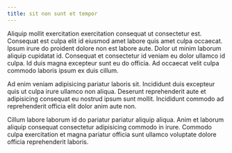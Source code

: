 ```yaml
---
title: sit non sunt et tempor
---
```


Aliquip mollit exercitation exercitation consequat ut consectetur est. Consequat est culpa elit id eiusmod amet labore quis amet culpa occaecat. Ipsum irure do proident dolore non est labore aute. Dolor ut minim laborum aliquip cupidatat id. Consequat et consectetur id veniam eu dolor ullamco id culpa. Id duis magna excepteur sunt eu do officia. Ad occaecat velit culpa commodo laboris ipsum ex duis cillum.

Ad enim veniam adipisicing pariatur laboris sit. Incididunt duis excepteur quis ut culpa irure ullamco non aliqua. Deserunt reprehenderit aute et adipisicing consequat eu nostrud ipsum sunt mollit. Incididunt commodo ad reprehenderit officia elit dolor anim aute non.

Cillum labore laborum id do pariatur pariatur aliquip aliqua. Anim et laborum aliquip consequat consectetur adipisicing commodo in irure. Commodo culpa exercitation et magna pariatur officia sunt ullamco voluptate dolore officia reprehenderit laboris.